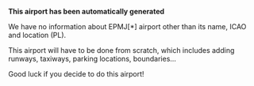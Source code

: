 **This airport has been automatically generated**

We have no information about EPMJ[*] airport other than its name, ICAO and location (PL).

This airport will have to be done from scratch, which includes adding runways, taxiways, parking locations, boundaries...

Good luck if you decide to do this airport!